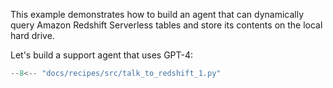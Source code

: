 This example demonstrates how to build an agent that can dynamically query Amazon Redshift Serverless tables and store its contents on the local hard drive.

Let's build a support agent that uses GPT-4:

```python
--8<-- "docs/recipes/src/talk_to_redshift_1.py"
```
